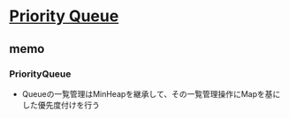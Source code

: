 # [Priority Queue](https://github.com/trekhleb/javascript-algorithms/tree/master/src/data-structures/priority-queue)

## memo

### PriorityQueue

- Queueの一覧管理はMinHeapを継承して、その一覧管理操作にMapを基にした優先度付けを行う
